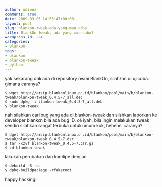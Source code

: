 ```yaml
---
author: udienz
comments: true
date: 2009-03-05 14:53:47+00:00
layout: post
slug: blankon-tweak-ada-yang-mau-coba
title: BlankOn tweak, ada yang mau coba?
wordpress_id: 304
categories:
- BlankOn
tags:
- blankon
- blankon-tweak
- python
---
```


yak sekarang dah ada di repository resmi BlankOn, silahkan di ujicoba. gimana caranya?

    
    $ wget http://arsip.blankonlinux.or.id/blankon/pool/main/b/blankon-tweak/blankon-tweak_0.4.5-7_all.deb
    $ sudo dpkg -i blankon-tweak_0.4.5-7_all.deb
    $ blankon-tweak



nah silahkan cari bug yang ada di blankon-tweak dan silahkan laporkan ke developer blankon bila ada bug :D. oh iyah, bila ingin melakukan tweak sendiri silahkan sangat terbuka untuk umum kok, hehehe. caranya?

    
    $ dget http://arsip.blankonlinux.or.id/blankon/pool/main/b/blankon-tweak/blankon-tweak_0.4.5-7.dsc
    $ tar -xzvf blankon-tweak_0.4.5-7.tar.gz
    $ cd blankon-tewak


lakukan perubahan dan komlipe dengan

    
    $ debuild -S -sa
    $ dpkg-buildpackage -rfakeroot



happy hacking!
